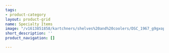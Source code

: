 ```yaml
---
tags:
- product-category
layout: product-grid
name: Specialty Items
image: "/v1613851858/kartchners/shelves%20and%20coolers/DSC_1967_g9gxop.jpg"
short_description: ''
product_navigation: []

---
```

